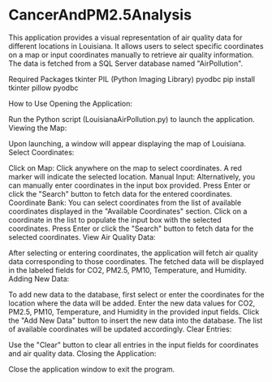 # CancerAndPM2.5Analysis
This application provides a visual representation of air quality data for different locations in Louisiana. It allows users to select specific coordinates on a map or input coordinates manually to retrieve air quality information. The data is fetched from a SQL Server database named "AirPollution".

Required Packages
tkinter
PIL (Python Imaging Library)
pyodbc
pip install tkinter pillow pyodbc

How to Use
Opening the Application:

Run the Python script (LouisianaAirPollution.py) to launch the application.
Viewing the Map:

Upon launching, a window will appear displaying the map of Louisiana.
Select Coordinates:

Click on Map: Click anywhere on the map to select coordinates. A red marker will indicate the selected location.
Manual Input: Alternatively, you can manually enter coordinates in the input box provided. Press Enter or click the "Search" button to fetch data for the entered coordinates.
Coordinate Bank: You can select coordinates from the list of available coordinates displayed in the "Available Coordinates" section. Click on a coordinate in the list to populate the input box with the selected coordinates. Press Enter or click the "Search" button to fetch data for the selected coordinates.
View Air Quality Data:

After selecting or entering coordinates, the application will fetch air quality data corresponding to those coordinates. The fetched data will be displayed in the labeled fields for CO2, PM2.5, PM10, Temperature, and Humidity.
Adding New Data:

To add new data to the database, first select or enter the coordinates for the location where the data will be added.
Enter the new data values for CO2, PM2.5, PM10, Temperature, and Humidity in the provided input fields.
Click the "Add New Data" button to insert the new data into the database. The list of available coordinates will be updated accordingly.
Clear Entries:

Use the "Clear" button to clear all entries in the input fields for coordinates and air quality data.
Closing the Application:

Close the application window to exit the program.
